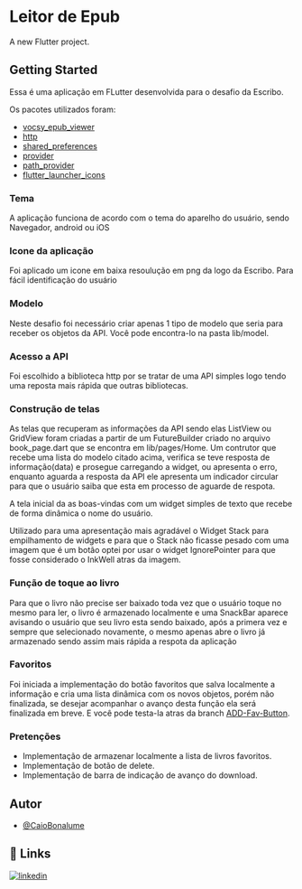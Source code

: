 # Leitor de Epub

A new Flutter project.

## Getting Started

Essa é uma aplicação em FLutter desenvolvida para o desafio da Escribo.

Os pacotes utilizados foram:

- [vocsy_epub_viewer](https://pub.dev/packages/vocsy_epub_viewer)
- [http](https://pub.dev/packages/http)
- [shared_preferences](https://pub.dev/packages/shared_preferences)
- [provider](https://pub.dev/packages/provider)
- [path_provider](https://pub.dev/packages/path_provider)
- [flutter_launcher_icons](https://pub.dev/packages/flutter_launcher_icons)

### Tema
A aplicação funciona de acordo com o tema do aparelho do usuário, sendo Navegador, android ou iOS

### Icone da aplicação
Foi aplicado um icone em baixa resoulução em png da logo da Escribo. Para fácil identificação do usuário

### Modelo
Neste desafio foi necessário criar apenas 1 tipo de modelo que seria para receber os objetos da API. Você pode encontra-lo na pasta lib/model.

### Acesso a API
Foi escolhido a biblioteca http por se tratar de uma API simples logo tendo uma reposta mais rápida que outras bibliotecas.

### Construção de telas
As telas que recuperam as informações da API sendo elas ListView ou GridView foram criadas a partir de um FutureBuilder criado no arquivo book_page.dart que se encontra em lib/pages/Home. Um contrutor que recebe uma lista do modelo citado acima, verifica se teve resposta de informação(data) e prosegue carregando a widget, ou apresenta o erro, enquanto aguarda a resposta da API ele apresenta um indicador circular para que o usuário saiba que esta em processo de aguarde de respota.

A tela inicial da as boas-vindas com um widget simples de texto que recebe de forma dinâmica o nome do usuário.

Utilizado para uma apresentação mais agradável o Widget Stack para empilhamento de widgets e para que o Stack não ficasse pesado com uma imagem que é um botão optei por usar o widget IgnorePointer para que fosse considerado o InkWell atras da imagem.

### Função de toque ao livro
Para que o livro não precise ser baixado toda vez que o usuário toque no mesmo para ler, o livro é armazenado localmente e uma SnackBar aparece avisando o usuário que seu livro esta sendo baixado, após a primera vez e sempre que selecionado novamente, o mesmo apenas abre o livro já armazenado sendo assim mais rápida a respota da aplicação

### Favoritos
Foi iniciada a implementação do botão favoritos que salva localmente a informação e cria uma lista dinâmica com os novos objetos, porém não finalizada, se desejar acompanhar o avanço desta função ela será finalizada em breve.
E você pode testa-la atras da branch [ADD-Fav-Button](https://github.com/CaioBonalume/leitorEpub/tree/ADD-Fav-Button).

### Pretenções
- Implementação de armazenar localmente a lista de livros favoritos.
- Implementação de botão de delete.
- Implementação de barra de indicação de avanço do download.

## Autor

- [@CaioBonalume](https://github.com/CaioBonalume)


## 🔗 Links
[![linkedin](https://img.shields.io/badge/linkedin-0A66C2?style=for-the-badge&logo=linkedin&logoColor=white)](https://www.linkedin.com/in/caio-bonalume-87b1974b/)

